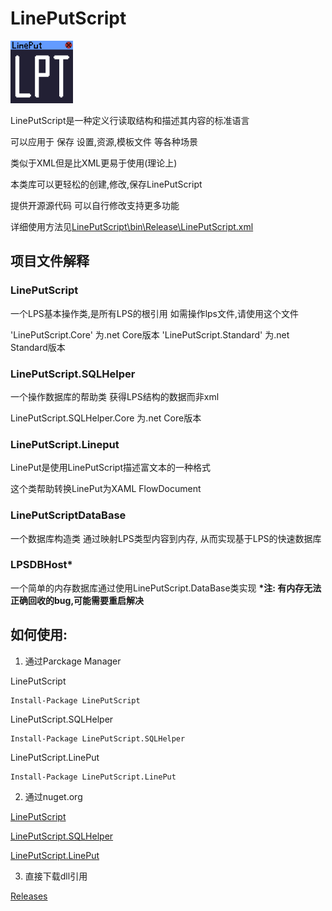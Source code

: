 LinePutScript
===

<img src="Lineput.png" alt="Lineput" height="100px" />

LinePutScript是一种定义行读取结构和描述其内容的标准语言

可以应用于 保存 设置,资源,模板文件 等各种场景

类似于XML但是比XML更易于使用(理论上)

本类库可以更轻松的创建,修改,保存LinePutScript

提供开源源代码 可以自行修改支持更多功能

详细使用方法见[LinePutScript\bin\Release\LinePutScript.xml](https://github.com/LorisYounger/LinePutScript/blob/master/LinePutScript/bin/Release/LinePutScript.xml)

## 项目文件解释

### LinePutScript

一个LPS基本操作类,是所有LPS的根引用
如需操作lps文件,请使用这个文件

'LinePutScript.Core' 为.net Core版本
'LinePutScript.Standard' 为.net Standard版本

### LinePutScript.SQLHelper

一个操作数据库的帮助类 获得LPS结构的数据而非xml

LinePutScript.SQLHelper.Core 为.net Core版本

### LinePutScript.Lineput

LinePut是使用LinePutScript描述富文本的一种格式

这个类帮助转换LinePut为XAML FlowDocument

### LinePutScriptDataBase

一个数据库构造类 通过映射LPS类型内容到内存, 从而实现基于LPS的快速数据库

### LPSDBHost*

一个简单的内存数据库通过使用LinePutScript.DataBase类实现
**\*注: 有内存无法正确回收的bug,可能需要重启解决**


## 如何使用:

1. 通过Parckage Manager

LinePutScript
```
Install-Package LinePutScript
```
LinePutScript.SQLHelper
```
Install-Package LinePutScript.SQLHelper
```
LinePutScript.LinePut
```
Install-Package LinePutScript.LinePut
```

2. 通过nuget.org

[LinePutScript](https://www.nuget.org/packages/LinePutScript/)

[LinePutScript.SQLHelper](https://www.nuget.org/packages/LinePutScript.SQLHelper/)

[LinePutScript.LinePut](https://www.nuget.org/packages/LinePutScript.LinePut/1.1.6)

3. 直接下载dll引用

[Releases](https://github.com/LorisYounger/LinePutScript/releases)

